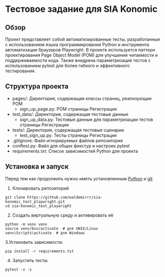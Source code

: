 # Тестовое задание для SIA Konomic

## Обзор

Проект представляет собой автоматизированные тесты, разработанные с использованием языка программирования Python и инструмента автоматизации браузеров Playwright.
В проекте используется паттерн проектирования Page Object Model (POM) для улучшения читаемости и поддерживаемости кода.
Также внедрена параметризация тестов с использованием pytest для более гибкого и эффективного тестирования.

## Структура проекта

- pages/: Директория, содержащая классы страниц, реализующие POM
    - sign_up_page.py: POM страницы Регистрации
- test_data/: Директория, содержащая тестовые данные
    - sign_up_data.py: Тестовые данные для параметризации тестов страницы Регистрации
- tests/: Директория, содержащая тестовые сценарии
    - test_sign_up.py: Тесты страницы Регистрации
- .gitignore: Файл игнорируемых файлов репозитория
-  conftest.py: Файл для общих фикстур и настроек pytest
-  requirements.txt: Список зависимостей Python для проекта

## Установка и запуск

Перед тем как продолжить нужно иметь установленным [Python](https://www.python.org/) и [git](https://git-scm.com/)

1. Клонировать репозиторий
```
git clone https://github.com/waldemirrr/sia-konomic_test_playwright.git
cd sia-konomic_test_playwright
```
2. Создать виртуальную среду и активировать её
```
python -m venv venv
source venv/bin/activate  # для UNIX/Linux
venv\Scripts\activate  # для Windows
```
3.Установить зависимости:
```
pip install -r requirements.txt
```
4. Запустить тесты
```
pytest -v -s
```

